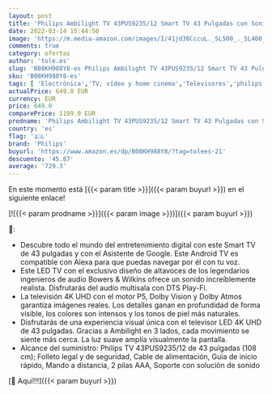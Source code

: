 ```yaml
---
layout: post
title: 'Philips Ambilight TV 43PUS9235/12 Smart TV 43 Pulgadas con Sonido de Bowers & Wilkins  P5 Engine  4K UHD  Dolby Vision∙Atmos  Android TV  HDR 10+  Control por Voz  [Modelo de 2020/2021]'
date: 2022-03-14 15:44:50
image: 'https://m.media-amazon.com/images/I/41jd38CccuL._SL500_._SL400_.jpg'
comments: true
category: ofertas
author: 'tole.es'
slug: 'B08KH988Y8-es Philips Ambilight TV 43PUS9235/12 Smart TV 43 Pulgadas con...'
sku: 'B08KH988Y8-es'
tags: [ 'Electrónica','TV, vídeo y home cinema','Televisores','philips','smart','tv', ]
actualPrice: 649.0 EUR
currency: EUR
price: 649.0
comparePrice: 1199.0 EUR
prodname: 'Philips Ambilight TV 43PUS9235/12 Smart TV 43 Pulgadas con Sonido de Bowers & Wilkins  P5 Engine  4K UHD  Dolby Vision∙Atmos  Android TV  HDR 10+  Control por Voz  [Modelo de 2020/2021]'
country: 'es'
flag: '🇪🇸'
brand: 'Philips'
buyurl: 'https://www.amazon.es/dp/B08KH988Y8/?tag=tolees-21'
descuento: '45.87'
average: '729.3'
---
```


En este momento está [{{< param title >}}]({{< param buyurl >}}) en el siguiente enlace!

[![{{< param prodname >}}]({{< param image >}})]({{< param buyurl >}})

🔎:

- Descubre todo el mundo del entretenimiento digital con este Smart TV de 43 pulgadas y con el Asistente de Google. Este Android TV es compatible con Alexa para que puedas navegar por él con tu voz.
- Este LED TV con el exclusivo diseño de altavoces de los legendarios ingenieros de audio Bowers & Wilkins ofrece un sonido increíblemente realista. Disfrutarás del audio multisala con DTS Play-Fi.
- La televisión 4K UHD con el motor P5, Dolby Vision y Dolby Atmos garantiza imágenes reales. Los detalles ganan en profundidad de forma visible, los colores son intensos y los tonos de piel más naturales.
- Disfrutarás de una experiencia visual única con el televisor LED 4K UHD de 43 pulgadas. Gracias a Ambilight en 3 lados, cada movimiento se siente más cerca. La luz suave amplía visualmente la pantalla.
- Alcance del suministro: Philips TV 43PUS9235/12 de 43 pulgadas (108 cm); Folleto legal y de seguridad, Cable de alimentación, Guía de inicio rápido, Mando a distancia, 2 pilas AAA, Soporte con solución de sonido

[🛒 Aquí!!!]({{< param buyurl >}})
